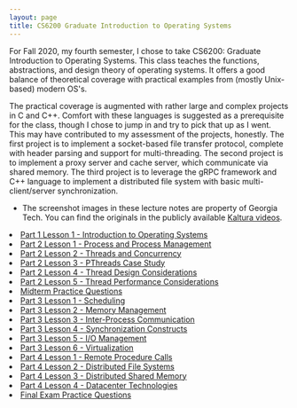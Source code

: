 ```yaml
---
layout: page
title: CS6200 Graduate Introduction to Operating Systems
---
```


For Fall 2020, my fourth semester, I chose to take CS6200: Graduate Introduction to Operating Systems.  This class teaches the functions, abstractions, and design theory of operating systems.  It offers a good balance of theoretical coverage with practical examples from (mostly Unix-based) modern OS's.

The practical coverage is augmented with rather large and complex projects in C and C++.  Comfort with these languages is suggested as a prerequisite for the class, though I chose to jump in and try to pick that up as I went.  This may have contributed to my assessment of the projects, honestly.  The first project is to implement a socket-based file transfer protocol, complete with header parsing and support for multi-threading.  The second project is to implement a proxy server and cache server, which communicate via shared memory.  The third project is to leverage the gRPC framework and C++ language to implement a distributed file system with basic multi-client/server synchronization.

* The screenshot images in these lecture notes are property of Georgia Tech.  You can find the originals in the publicly available [Kaltura videos](https://omscs.gatech.edu/cs-6200-introduction-operating-systems-course-videos).

<section>
 
<li>
<a href="{{ "/gios_lec_P1L2" | prepend: site.baseurl | append: ".html" | replace: '//', '/' }}">
    Part 1 Lesson 1 - Introduction to Operating Systems
</a>
</li>

<li>
<a href="{{ "/gios_lec_P2L1" | prepend: site.baseurl | append: ".html" | replace: '//', '/' }}">
    Part 2 Lesson 1 - Process and Process Management
</a>
</li>

<li>
<a href="{{ "/gios_lec_P2L2" | prepend: site.baseurl | append: ".html" | replace: '//', '/' }}">
    Part 2 Lesson 2 - Threads and Concurrency
</a>
</li>

<li>
<a href="{{ "/gios_lec_P2L3" | prepend: site.baseurl | append: ".html" | replace: '//', '/' }}">
    Part 2 Lesson 3 - PThreads Case Study
</a>
</li>

<li>
<a href="{{ "/gios_lec_P2L4" | prepend: site.baseurl | append: ".html" | replace: '//', '/' }}">
    Part 2 Lesson 4 - Thread Design Considerations
</a>
</li>

<li>
<a href="{{ "/gios_lec_P2L5" | prepend: site.baseurl | append: ".html" | replace: '//', '/' }}">
    Part 2 Lesson 5 - Thread Performance Considerations
</a>
</li>

<li>
<a href="{{ "/gios_lec_midt_prep" | prepend: site.baseurl | append: ".html" | replace: '//', '/' }}">
    Midterm Practice Questions
</a>
</li>

<li>
<a href="{{ "/gios_lec_P3L1" | prepend: site.baseurl | append: ".html" | replace: '//', '/' }}">
    Part 3 Lesson 1 - Scheduling
</a>
</li>

<li>
<a href="{{ "/gios_lec_P3L2" | prepend: site.baseurl | append: ".html" | replace: '//', '/' }}">
    Part 3 Lesson 2 - Memory Management
</a>
</li>

<li>
<a href="{{ "/gios_lec_P3L3" | prepend: site.baseurl | append: ".html" | replace: '//', '/' }}">
    Part 3 Lesson 3 - Inter-Process Communication
</a>
</li>

<li>
<a href="{{ "/gios_lec_P3L4" | prepend: site.baseurl | append: ".html" | replace: '//', '/' }}">
    Part 3 Lesson 4 - Synchronization Constructs
</a>
</li>

<li>
<a href="{{ "/gios_lec_P3L5" | prepend: site.baseurl | append: ".html" | replace: '//', '/' }}">
    Part 3 Lesson 5 - I/O Management
</a>
</li>

<li>
<a href="{{ "/gios_lec_P3L6" | prepend: site.baseurl | append: ".html" | replace: '//', '/' }}">
    Part 3 Lesson 6 - Virtualization
</a>
</li>

<li>
<a href="{{ "/gios_lec_P4L1" | prepend: site.baseurl | append: ".html" | replace: '//', '/' }}">
    Part 4 Lesson 1 - Remote Procedure Calls
</a>
</li>

<li>
<a href="{{ "/gios_lec_P4L2" | prepend: site.baseurl | append: ".html" | replace: '//', '/' }}">
    Part 4 Lesson 2 - Distributed File Systems
</a>
</li>

<li>
<a href="{{ "/gios_lec_P4L3" | prepend: site.baseurl | append: ".html" | replace: '//', '/' }}">
    Part 4 Lesson 3 - Distributed Shared Memory
</a>
</li>

<li>
<a href="{{ "/gios_lec_P4L4" | prepend: site.baseurl | append: ".html" | replace: '//', '/' }}">
    Part 4 Lesson 4 - Datacenter Technologies
</a>
</li>

<li>
<a href="{{ "/gios_lec_fnl_prep" | prepend: site.baseurl | append: ".html" | replace: '//', '/' }}">
    Final Exam Practice Questions
</a>
</li>

</section>